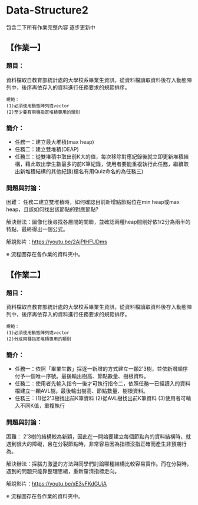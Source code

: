 # Data-Structure2
包含二下所有作業完整內容
逐步更新中

## 【作業一】
### 題目：
資料檔取自教育部統計處的大學校系畢業生資訊，從資料檔讀取資料後存入動態陣列中，後序再依存入的資料進行任務要求的規範排序。
```
規範：
(1)必須使用動態陣列或vector
(2)至少要有兩種指定堆積專用的類別
```
### 簡介：
* 任務一：建立最大堆積(max heap)
* 任務二：建立雙堆積(DEAP)
* 任務三：從雙堆積中取出前K大的值，每次移除對應紀錄後就立即更新堆積結構，藉此取出學生數最多的前K筆紀錄，使用者要能重複執行此任務，繼續取出新堆積結構的其他紀錄(檔名有用Quiz命名的為任務三)
### 問題與討論：
困難：
任務二建立雙堆積時，如何確認目前新增點節點位在min heap或max heap，且該如何找出該節點的對應節點?

解決辦法：圖像化後尋找各層間的關聯，並確認兩種heap間剛好依1/2分為兩半的特點，最終得出一個公式。

解說影片：https://youtu.be/2AjPIHFUDms

※ 流程圖存在各作業的資料夾中。

## 【作業二】
### 題目：
資料檔取自教育部統計處的大學校系畢業生資訊，從資料檔讀取資料後存入動態陣列中，後序再依存入的資料進行任務要求的規範排序。
```
規範：
(1)必須使用動態陣列或vector
(2)分成兩種指定堆積專用的類別
```
### 簡介：
* 任務一：依照「畢業生數」採逐一新增的方式建立一顆2'3樹，並依新增順序付予一個唯一序號。最後輸出樹高、節點數量、樹根資料。
* 任務二：使用者先輸入指令一後才可執行指令二，依照任務一已經讀入的資料檔建立一顆AVL樹。最後輸出樹高、節點數量、樹根資料。
* 任務三：(1)從2'3樹找出前K筆資料 (2)從AVL樹找出前K筆資料 (3)使用者可輸入不同K值，重複執行
### 問題與討論：
困難：
2'3樹的結構較為新穎，因此在一開始要建立每個節點內的資料結構時，就遇到很大的障礙，且在分裂節點時，非常容易因為指標沒指正確而產生非預期行為。

解決辦法：採腦力激盪的方法與同學們討論哪種結構比較容易實作。而在分裂時，遇到的問題只能靠整理思緒，重新釐清指標走向。

解說影片：https://youtu.be/xE3vFKdGUjA

※ 流程圖存在各作業的資料夾中。
